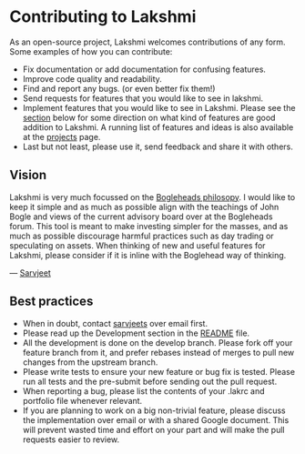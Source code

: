 # Contributing to Lakshmi

As an open-source project, Lakshmi welcomes contributions of any form.
Some examples of how you can contribute:
- Fix documentation or add documentation for confusing features.
- Improve code quality and readability.
- Find and report any bugs. (or even better fix them!)
- Send requests for features that you would like to see in lakshmi.
- Implement features that you would like to see in Lakshmi. Please see
the [section](#vision) below for some direction on what kind of features are
good addition to Lakshmi. A running list of features and ideas is also
available at the [projects](https://github.com/sarvjeets/lakshmi/projects)
page.
- Last but not least, please use it, send feedback and share it with others.

## Vision

Lakshmi is very much focussed on the
[Bogleheads philosopy](https://www.bogleheads.org/wiki/Bogleheads%C2%AE_investment_philosophy).
I would like to keep it simple and as much as possible align with
the teachings of John Bogle and views of the current advisory board over at the
Bogleheads forum. This tool is meant to make investing simpler for the
masses, and as much as possible discourage harmful practices such as day trading
or speculating on assets. When thinking of new and useful features for Lakshmi,
please consider if it is inline with the Boglehead way of thinking.

— [Sarvjeet](https://github.com/sarvjeets)

## Best practices
- When in doubt, contact [sarvjeets](https://github.com/sarvjeets) over email
first.
- Please read up the Development section in the [README](./README.md) file.
- All the development is done on the develop branch. Please fork off your
feature branch from it, and prefer rebases instead of merges to pull new changes
from the upstream branch.
- Please write tests to ensure your new feature or bug fix is tested. Please
run all tests and the pre-submit before sending out the pull request.
- When reporting a bug, please list the contents of your .lakrc and portfolio
file whenever relevant.
- If you are planning to work on a big non-trivial feature, please discuss
the implementation over email or with a shared Google document. This will
prevent wasted time and effort on your part and will make the pull requests
easier to review.
